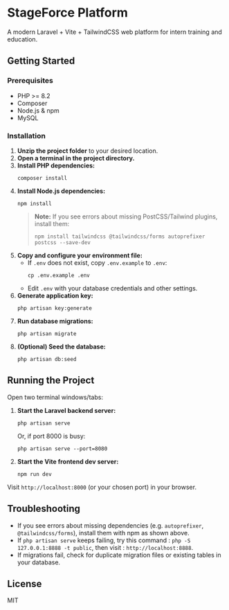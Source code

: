 # StageForce Platform

A modern Laravel + Vite + TailwindCSS web platform for intern training and education.

## Getting Started

### Prerequisites
- PHP >= 8.2
- Composer
- Node.js & npm
- MySQL

### Installation
1. **Unzip the project folder** to your desired location.
2. **Open a terminal in the project directory.**
3. **Install PHP dependencies:**
   ```
   composer install
   ```
4. **Install Node.js dependencies:**
   ```
   npm install
   ```
   > **Note:** If you see errors about missing PostCSS/Tailwind plugins, install them:
   > ```
   > npm install tailwindcss @tailwindcss/forms autoprefixer postcss --save-dev
   > ```
5. **Copy and configure your environment file:**
   - If `.env` does not exist, copy `.env.example` to `.env`:
     ```
     cp .env.example .env
     ```
   - Edit `.env` with your database credentials and other settings.
6. **Generate application key:**
   ```
   php artisan key:generate
   ```
7. **Run database migrations:**
   ```
   php artisan migrate
   ```
8. **(Optional) Seed the database:**
   ```
   php artisan db:seed
   ```

## Running the Project

Open two terminal windows/tabs:

1. **Start the Laravel backend server:**
   ```
   php artisan serve
   ```
   Or, if port 8000 is busy:
   ```
   php artisan serve --port=8080
   ```
2. **Start the Vite frontend dev server:**
   ```
   npm run dev
   ```

Visit `http://localhost:8000` (or your chosen port) in your browser.

## Troubleshooting
- If you see errors about missing dependencies (e.g. `autoprefixer`, `@tailwindcss/forms`), install them with npm as shown above.
- If `php artisan serve` keeps failing, try this command :                     `php -S 127.0.0.1:8888 -t public`, then visit : `http://localhost:8888`.
- If migrations fail, check for duplicate migration files or existing tables in your database.

## License
MIT
